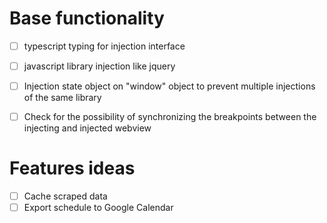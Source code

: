 
# Base functionality
- [ ] typescript typing for injection interface
- [ ] javascript library injection like jquery
- [ ] Injection state object on "window" object to prevent multiple injections of the same library
- [ ] Check for the possibility of synchronizing the breakpoints between the injecting and injected webview 


# Features ideas
- [ ] Cache scraped data
- [ ] Export schedule to Google Calendar
